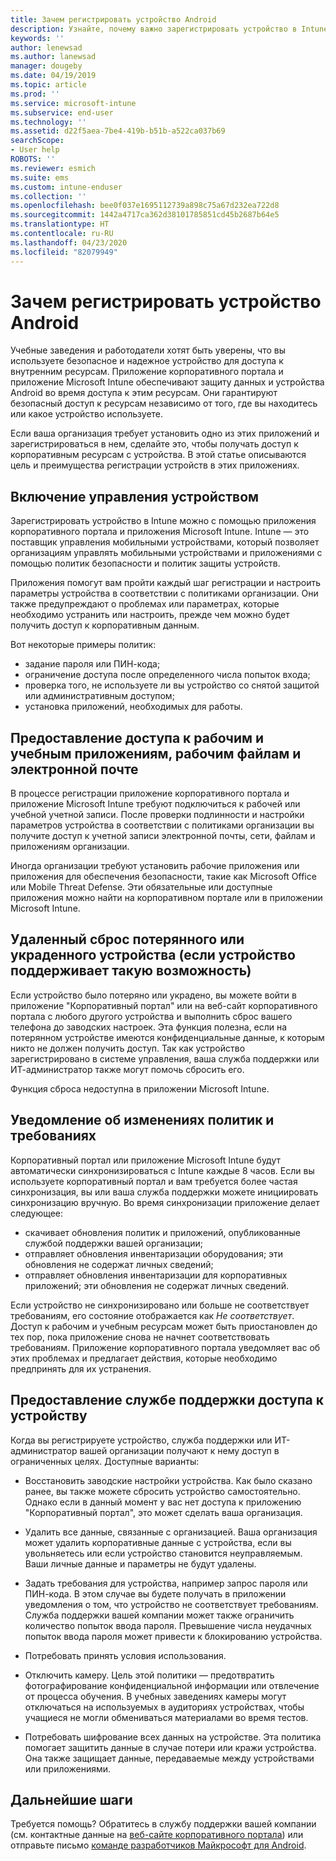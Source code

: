```yaml
---
title: Зачем регистрировать устройство Android
description: Узнайте, почему важно зарегистрировать устройство в Intune.
keywords: ''
author: lenewsad
ms.author: lanewsad
manager: dougeby
ms.date: 04/19/2019
ms.topic: article
ms.prod: ''
ms.service: microsoft-intune
ms.subservice: end-user
ms.technology: ''
ms.assetid: d22f5aea-7be4-419b-b51b-a522ca037b69
searchScope:
- User help
ROBOTS: ''
ms.reviewer: esmich
ms.suite: ems
ms.custom: intune-enduser
ms.collection: ''
ms.openlocfilehash: bee0f037e1695112739a898c75a67d232ea722d8
ms.sourcegitcommit: 1442a4717ca362d38101785851cd45b2687b64e5
ms.translationtype: HT
ms.contentlocale: ru-RU
ms.lasthandoff: 04/23/2020
ms.locfileid: "82079949"
---
```

# <a name="why-enroll-your-android-device"></a>Зачем регистрировать устройство Android  

Учебные заведения и работодатели хотят быть уверены, что вы используете безопасное и надежное устройство для доступа к внутренним ресурсам. Приложение корпоративного портала и приложение Microsoft Intune обеспечивают защиту данных и устройства Android во время доступа к этим ресурсам. Они гарантируют безопасный доступ к ресурсам независимо от того, где вы находитесь или какое устройство используете. 

Если ваша организация требует установить одно из этих приложений и зарегистрироваться в нем, сделайте это, чтобы получать доступ к корпоративным ресурсам с устройства. В этой статье описываются цель и преимущества регистрации устройств в этих приложениях.  

## <a name="gets-your-device-managed"></a>Включение управления устройством  
 Зарегистрировать устройство в Intune можно с помощью приложения корпоративного портала и приложения Microsoft Intune.  Intune — это поставщик управления мобильными устройствами, который позволяет организациям управлять мобильными устройствами и приложениями с помощью политик безопасности и политик защиты устройств. 

Приложения помогут вам пройти каждый шаг регистрации и настроить параметры устройства в соответствии с политиками организации. Они также предупреждают о проблемах или параметрах, которые необходимо устранить или настроить, прежде чем можно будет получить доступ к корпоративным данным.  

Вот некоторые примеры политик:  
* задание пароля или ПИН-кода;
* ограничение доступа после определенного числа попыток входа;
* проверка того, не используете ли вы устройство со снятой защитой или административным доступом;
* установка приложений, необходимых для работы.  

## <a name="gives-you-access-to-work-and-school-apps-work-files-and-email"></a>Предоставление доступа к рабочим и учебным приложениям, рабочим файлам и электронной почте  
В процессе регистрации приложение корпоративного портала и приложение Microsoft Intune требуют подключиться к рабочей или учебной учетной записи.  После проверки подлинности и настройки параметров устройства в соответствии с политиками организации вы получите доступ к учетной записи электронной почты, сети, файлам и приложениям организации.  

Иногда организации требуют установить рабочие приложения или приложения для обеспечения безопасности, такие как Microsoft Office или Mobile Threat Defense. Эти обязательные или доступные приложения можно найти на корпоративном портале или в приложении Microsoft Intune.

## <a name="lets-you-remotely-reset-a-lost-or-stolen-device-if-device-supports-it"></a>Удаленный сброс потерянного или украденного устройства (если устройство поддерживает такую возможность)
Если устройство было потеряно или украдено, вы можете войти в приложение "Корпоративный портал" или на веб-сайт корпоративного портала с любого другого устройства и выполнить сброс вашего телефона до заводских настроек. Эта функция полезна, если на потерянном устройстве имеются конфиденциальные данные, к которым никто не должен получить доступ. Так как устройство зарегистрировано в системе управления, ваша служба поддержки или ИТ-администратор также могут помочь сбросить его.  

Функция сброса недоступна в приложении Microsoft Intune.  

## <a name="notifies-you-of-policy-updates-and-requirements"></a>Уведомление об изменениях политик и требованиях
Корпоративный портал или приложение Microsoft Intune будут автоматически синхронизироваться с Intune каждые 8 часов. Если вы используете корпоративный портал и вам требуется более частая синхронизация, вы или ваша служба поддержки можете инициировать синхронизацию вручную. Во время синхронизации приложение делает следующее:  

* скачивает обновления политик и приложений, опубликованные службой поддержки вашей организации;  
* отправляет обновления инвентаризации оборудования; эти обновления не содержат личных сведений;  
* отправляет обновления инвентаризации для корпоративных приложений; эти обновления не содержат личных сведений.  

Если устройство не синхронизировано или больше не соответствует требованиям, его состояние отображается как *Не соответствует*. Доступ к рабочим и учебным ресурсам может быть приостановлен до тех пор, пока приложение снова не начнет соответствовать требованиям. Приложение корпоративного портала уведомляет вас об этих проблемах и предлагает действия, которые необходимо предпринять для их устранения.  


## <a name="permits-company-support-access-to-your-device"></a>Предоставление службе поддержки доступа к устройству
Когда вы регистрируете устройство, служба поддержки или ИТ-администратор вашей организации получают к нему доступ в ограниченных целях. Доступные варианты:  

* Восстановить заводские настройки устройства. Как было сказано ранее, вы также можете сбросить устройство самостоятельно. Однако если в данный момент у вас нет доступа к приложению "Корпоративный портал", это может сделать ваша организация.  

* Удалить все данные, связанные с организацией. Ваша организация может удалить корпоративные данные с устройства, если вы увольняетесь или если устройство становится неуправляемым. Ваши личные данные и параметры не будут удалены.  

* Задать требования для устройства, например запрос пароля или ПИН-кода. В этом случае вы будете получать в приложении уведомления о том, что устройство не соответствует требованиям. Служба поддержки вашей компании может также ограничить количество попыток ввода пароля. Превышение числа неудачных попыток ввода пароля может привести к блокированию устройства.  

* Потребовать принять условия использования.  

* Отключить камеру. Цель этой политики — предотвратить фотографирование конфиденциальной информации или отвлечение от процесса обучения. В учебных заведениях камеры могут отключаться на используемых в аудиториях устройствах, чтобы учащиеся не могли обмениваться материалами во время тестов.  

* Потребовать шифрование всех данных на устройстве. Эта политика помогает защитить данные в случае потери или кражи устройства. Она также защищает данные, передаваемые между устройствами или приложениями. 

## <a name="next-steps"></a>Дальнейшие шаги  

Требуется помощь? Обратитесь в службу поддержки вашей компании (см. контактные данные на [веб-сайте корпоративного портала](https://go.microsoft.com/fwlink/?linkid=2010980)) или отправьте письмо <a href="mailto:wintunedroidfbk@microsoft.com?subject=I'm having trouble installing the Company Portal app on my Android device&body=Describe the issue you're experiencing here.">команде разработчиков Майкрософт для Android</a>.
